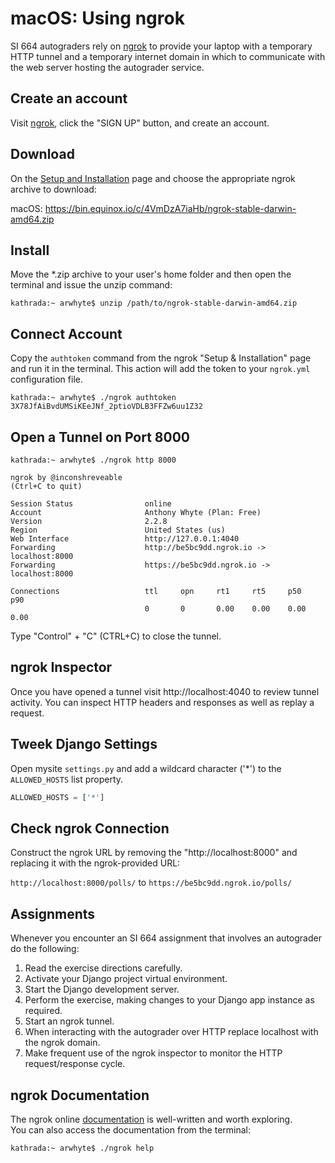 # macOS: Using ngrok
SI 664 autograders rely on [ngrok](https://ngrok.com/) to provide your laptop with a temporary HTTP tunnel and a temporary internet domain in which to communicate with the web server hosting the autograder service.

## Create an account
Visit [ngrok](https://ngrok.com/), click the "SIGN UP" button, and create an account.

## Download
On the [Setup and Installation](https://dashboard.ngrok.com/get-started) page and choose the 
appropriate ngrok archive to download:

macOS: https://bin.equinox.io/c/4VmDzA7iaHb/ngrok-stable-darwin-amd64.zip

## Install
Move the *.zip archive to your user's home folder and then open the terminal and issue the unzip command:

```commandline
kathrada:~ arwhyte$ unzip /path/to/ngrok-stable-darwin-amd64.zip
```

## Connect Account
Copy the `authtoken` command from the ngrok "Setup & Installation" page and run it in the 
terminal. This action will add the token to your `ngrok.yml` configuration file.

```commandline
kathrada:~ arwhyte$ ./ngrok authtoken 3X78JfAiBvdUMSiKEeJNf_2ptioVDLB3FFZw6uu1Z32
```

## Open a Tunnel on Port 8000

```commandline
kathrada:~ arwhyte$ ./ngrok http 8000

```

```commandline
ngrok by @inconshreveable                                                                                                                                                                   (Ctrl+C to quit)

Session Status                online
Account                       Anthony Whyte (Plan: Free)
Version                       2.2.8
Region                        United States (us)
Web Interface                 http://127.0.0.1:4040
Forwarding                    http://be5bc9dd.ngrok.io -> localhost:8000
Forwarding                    https://be5bc9dd.ngrok.io -> localhost:8000

Connections                   ttl     opn     rt1     rt5     p50     p90
                              0       0       0.00    0.00    0.00    0.00
```

Type "Control" + "C" (CTRL+C) to close the tunnel.

## ngrok Inspector
Once you have opened a tunnel visit http://localhost:4040 to review tunnel activity. You can 
inspect HTTP headers and responses as well as replay a request.

## Tweek Django Settings
Open mysite `settings.py` and add a wildcard character ('*') to the `ALLOWED_HOSTS` list property.

```python
ALLOWED_HOSTS = ['*']
``` 

## Check ngrok Connection
Construct the ngrok URL by removing the "http://localhost:8000" and replacing it with the 
ngrok-provided URL:

`http://localhost:8000/polls/` to `https://be5bc9dd.ngrok.io/polls/`

## Assignments
Whenever you encounter an SI 664 assignment that involves an autograder do the following:

1. Read the exercise directions carefully.
2. Activate your Django project virtual environment.
3. Start the Django development server.
4. Perform the exercise, making changes to your Django app instance as required.
5. Start an ngrok tunnel. 
6. When interacting with the autograder over HTTP replace localhost with the ngrok domain.
7. Make frequent use of the ngrok inspector to monitor the HTTP request/response cycle.

## ngrok Documentation

The ngrok online [documentation](https://ngrok.com/docs) is well-written and worth exploring.  
You can also access the documentation from the terminal:
 
```commandline
kathrada:~ arwhyte$ ./ngrok help
```